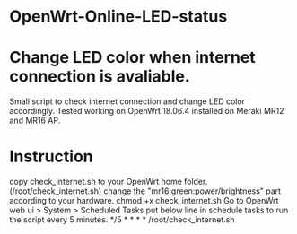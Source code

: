 # OpenWrt-Online-LED-status
# Change LED color when internet connection is avaliable.

Small script to check internet connection  and change LED color accordingly. 
Tested working on OpenWrt 18.06.4 installed on Meraki MR12 and MR16 AP.

# Instruction 
copy check_internet.sh to your OpenWrt home folder. (/root/check_internet.sh)
change the "mr16\:green\:power/brightness" part according to your hardware.
chmod +x check_internet.sh
Go to OpenWrt web ui > System > Scheduled Tasks
put below line in schedule tasks to run the script every 5 minutes. 
*/5 * * * * /root/check_internet.sh
